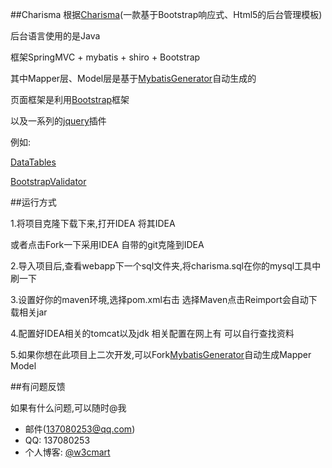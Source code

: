 ##Charisma
根据[Charisma](https://github.com/usmanhalalit/charisma)(一款基于Bootstrap响应式、Html5的后台管理模板)

后台语言使用的是Java

框架SpringMVC + mybatis + shiro + Bootstrap

其中Mapper层、Model层是基于[MybatisGenerator](https://github.com/ailley/MybatisGenerator)自动生成的

页面框架是利用[Bootstrap](https://github.com/twbs/bootstrap)框架

以及一系列的[jquery](https://github.com/jquery/jquery)插件

例如:
    
[DataTables](https://github.com/DataTables/DataTables)
    
[BootstrapValidator](http://bv.doc.javake.cn/api/)
    
##运行方式

1.将项目克隆下载下来,打开IDEA 将其IDEA

或者点击Fork一下采用IDEA 自带的git克隆到IDEA

2.导入项目后,查看webapp下一个sql文件夹,将charisma.sql在你的mysql工具中刷一下

3.设置好你的maven环境,选择pom.xml右击 选择Maven点击Reimport会自动下载相关jar

4.配置好IDEA相关的tomcat以及jdk 相关配置在网上有 可以自行查找资料

5.如果你想在此项目上二次开发,可以Fork[MybatisGenerator](https://github.com/ailley/MybatisGenerator)自动生成Mapper Model

##有问题反馈

如果有什么问题,可以随时@我

* 邮件(137080253@qq.com)
* QQ: 137080253
* 个人博客: [@w3cmart](http://w3cmart.com/)


